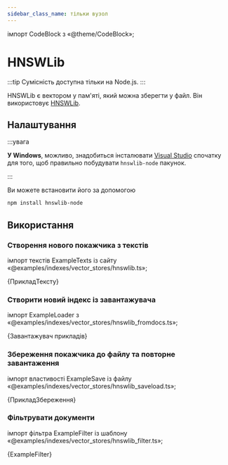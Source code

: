 ```yaml
---
sidebar_class_name: тільки вузол
---
```


імпорт CodeBlock з «@theme/CodeBlock»;

# HNSWLib

:::tip Сумісність доступна тільки на Node.js.
:::

HNSWLib є вектором у пам'яті, який можна зберегти у файл. Він використовує [HNSWLib](https://github.com/nmslib/hnswlib).

## Налаштування

:::увага

**У Windows**, можливо, знадобиться інсталювати [Visual Studio](https://visualstudio.microsoft.com/downloads/) спочатку для того, щоб правильно побудувати `hnswlib-node` пакунок.

:::

Ви можете встановити його за допомогою


```bash npm2yarn
npm install hnswlib-node
```

## Використання

### Створення нового покажчика з текстів

імпорт текстів ExampleTexts із сайту «@examples/indexes/vector_stores/hnswlib.ts»;

<CodeBlock language="typescript">{ПрикладТексту}</CodeBlock>

### Створити новий індекс із завантажувача

імпорт ExampleLoader з «@examples/indexes/vector_stores/hnswlib_fromdocs.ts»;

<CodeBlock language="typescript">{Завантажувач прикладів}</CodeBlock>

### Збереження покажчика до файлу та повторне завантаження

імпорт властивості ExampleSave із файлу «@examples/indexes/vector_stores/hnswlib_saveload.ts»;

<CodeBlock language="typescript">{ПрикладЗбереження}</CodeBlock>

### Фільтрувати документи

імпорт фільтра ExampleFilter із шаблону «@examples/indexes/vector_stores/hnswlib_filter.ts»;

<CodeBlock language="typescript">{ExampleFilter}</CodeBlock>
